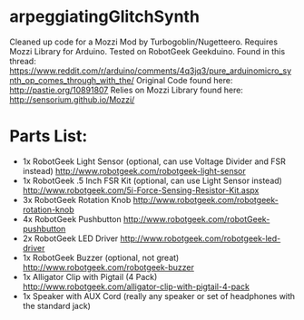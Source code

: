 # arpeggiatingGlitchSynth
Cleaned up code for a Mozzi Mod by Turbogoblin/Nugetteero.
Requires Mozzi Library for Arduino. Tested on RobotGeek Geekduino.
Found in this thread: https://www.reddit.com/r/arduino/comments/4q3jq3/pure_arduinomicro_synth_op_comes_through_with_the/
Original Code found here: http://pastie.org/10891807
Relies on Mozzi Library found here: http://sensorium.github.io/Mozzi/

# Parts List:
- 1x RobotGeek Light Sensor (optional, can use Voltage Divider and FSR instead) http://www.robotgeek.com/robotgeek-light-sensor
- 1x RobotGeek .5 Inch FSR Kit (optional, can use Light Sensor instead) http://www.robotgeek.com/5i-Force-Sensing-Resistor-Kit.aspx
- 3x RobotGeek Rotation Knob http://www.robotgeek.com/robotgeek-rotation-knob
- 4x RobotGeek Pushbutton http://www.robotgeek.com/robotGeek-pushbutton
- 2x RobotGeek LED Driver http://www.robotgeek.com/robotgeek-led-driver
- 1x RobotGeek Buzzer (optional, not great) http://www.robotgeek.com/robotgeek-buzzer
- 1x Alligator Clip with Pigtail (4 Pack) http://www.robotgeek.com/alligator-clip-with-pigtail-4-pack
- 1x Speaker with AUX Cord (really any speaker or set of headphones with the standard jack)
